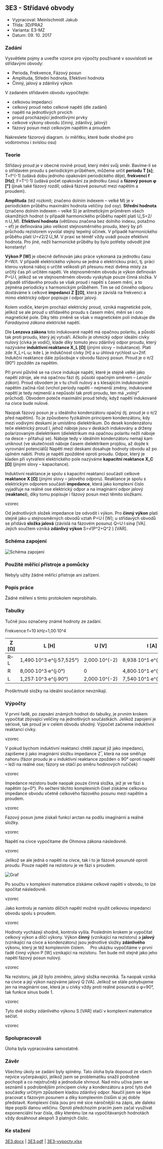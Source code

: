 ## 3E3 - Střídavé obvody
 - Vypracoval: Meinlschmidt Jakub
 - Třída: 3D/PRA2
 - Varianta: E3-MZ
 - Datum: 09. 10. 2017

### Zadání
Vysvětlete pojmy a uveďte vzorce pro výpočty používané v souvislosti se střídavými obvody:

-	Perioda, Frekvence, Fázový posun
-	Amplituda, Střední hodnota, Efektivní hodnota
-	Činný, jalový a zdánlivý výkon

V zadaném střídavém obvodu vypočítejte:

-	celkovou impedanci
-	celkový proud nebo celkové napětí (dle zadání)
-	napětí na jednotlivých prvcích
-	proud procházející jednotlivými prvky
-	celkové výkony obvodu (činný, zdánlivý, jalový)
-	fázový posun mezi celkovým napětím a proudem

Nakreslete fázorový diagram. (v měřítku, které bude shodné pro vodorovnou i svislou osu) 

 
### Teorie
Střídavý proud je v obecné rovině proud, který mění svůj směr. Bavíme-li se o střídavém proudu s periodickým průběhem, můžeme určit **periodu T [s]**; T=f^(-1) (udává dobu jednoho opakování periodického děje), **frekvenci f [Hz]**; F=T^(-1) (udává počet opakování za jednotku času) a **fázový posun φ [°]** (jinak také fázový rozdíl; udává fázové posunutí mezi napětím a proudem).

**Amplituda** (též rozkmit; značeno dolním indexem – velké M) je v periodickém průběhu maximální hodnota veličiny (od osy). **Střední hodnota** (značeno dolním indexem – velké S) je aritmetickým průměrem všech okamžitých hodnot (v případě harmonického průběhu napětí platí U_S=2/π∙U_M). **Efektivní hodnota** (většinou značena bez dolního indexu, potažmo – ef) je definována jako velikost stejnosměrného proudu, který by při průchodu rezistorem vyvolal stejný tepelný účinek. V případě harmonického průběhu platí U=√2/2∙U_M. V praxi se téměř vždy uvádí pouze efektivní hodnota. Pro jiné, nežli harmonické průběhy by bylo potřeby odvodit jiné konstanty!

**Výkon P [W]** je obecně definován jako práce vykonaná za jednotku času P=W/t. V případě elektrického výkonu se jedná o elektrickou práci, tj. práci kterou vykoná náboj o určité velikosti při přesunu mezi dvěma místy za určitý čas při určitém napěti. Ve stejnosměrném obvodu je výkon definován P=U∙I, jelikož se ve stejnosměrném obvodu vyskytuje pouze činná složka. V případě střídavého proudu se však proud i napětí s časem mění, a to zejména periodicky s harmonickým průběhem. Tím se od činného odporu dostáváme k celkové **impedanci Z ⃗[Ω]**, která je závislá na frekvenci a mimo elektrický odpor popisuje i odpor jalový.

Kolem vodiče, kterým prochází elektrický proud, vzniká magnetické pole, jelikož se ale proud u střídavého proudu s časem mění, mění se i ono magnetické pole. Díky této změně se však v magnetickém poli indukuje dle *Faradayova zákona* elektrické napětí.

Dle **Lenzova zákona** toto indukované napětí má opačnou polaritu, a působí tak proti proudu, který jej vytváří. Ačkoliv je ohmický odpor ideální cívky nulový (cívka je vodič), klade díky tomuto jevu zdánlivý odpor proudu, který nazýváme **induktivní reaktance X_L  [Ω]** (jinými slovy – induktance). Platí zde X_L=L∙ω; kde L je indukčnost cívky [H] a ω úhlová rychlost ω=2πf. Indukční reaktance dále způsobuje v obvodu fázový posun. Proud je o π/2 (90°) zpožděn za napětím.

Při první půlvlně se na cívce indukuje napětí, které je stejně velké jako napětí zdroje, ale má opačnou fázi (tj. působí opačným směrem – *Lenzův zákon*). Proud obvodem je v tu chvíli nulový a s klesajícím indukovaným napětím začíná růst (vrchol periody napětí – nejmenší změny, indukované napětí je tedy nejmenší a nepůsobí tak proti proudu, ten má „volný“ průchod). Obvodem poteče maximální proud tehdy, když napětí indukované na cívce bude nulové.

Naopak fázový posun je u ideálního kondenzátoru opačný (tj. proud je o π/2  před napětím). To je způsobeno fyzikálním principem kondenzátoru, kdy mezi vodivými deskami je umístěno dielektrikum. Do desek kondenzátoru teče elektrický proud I, jehož náboje jsou v deskách indukovány a drženy polarizovaným dielektrikem (dielektrikum má opačnou polaritu nežli náboje na desce – přitahují se). Náboje tedy v ideálním kondenzátoru nemají kam uniknout (ve skutečnosti náboje časem dielektrikem projdou, až dojde k vyrovnání potenciálů) Napětí mezi deskami dosahuje hodnoty obvodu až po úplném nabití. Proto je napětí zpožděné oproti proudu. Odpor, který je kladen při vytváření elektrického pole nazýváme **kapacitní reaktance X_C [Ω]** (jinými slovy – kapacitance).

Induktivní reaktance je spolu s kapacitní reaktancí součástí celkové **reaktance X [Ω]** (jinými slovy – jalového odporu). Reaktance je spolu s elektrickým odporem součástí **impedance**, která jako komplexní číslo vyjadřuje na reálné ose elektrický odpor a na imaginární odpor jalový (**reaktanci**), díky tomu popisuje i fázový posun mezi těmito složkami.

vzorec

Od jednotlivých složek impedance lze odvodit i výkon. Pro **činný výkon** platí stejně jako u stejnosměrných obvodů vztah P=U∙I [W]; u střídavých obvodů se přidává **složka jalová** (závislá na fázovém posunu) Q=U∙I∙sin⁡φ [VA]. Jejich součtem vzniká **zdánlivý výkon** S=√(P^2+Q^2 ) [VAR].

### Schéma zapojení
![Schéma zapojení](https://github.com/jmeinlschmidt/mereni-sps-cl/blob/master/3E/3E3/3E3-schema.png "Schéma zapojení")

### Použité měřící přístroje a pomůcky
Nebyly užity žádné měřící přístroje ani zařízení.

### Popis práce
Žádné měření s tímto protokolem neprobíhalo.

### Tabulky
Tučně jsou označeny známé hodnoty ze zadání.

Frekvence f=10 kHz=1,00∙10^4

| Z [Ω] | L [H]                      | U [V]           | I [A]                      | P [W]           | Q [VA]       | S [VAR]      |              | 
|-------|----------------------------|-----------------|----------------------------|-----------------|--------------|--------------|--------------| 
| R–L   | 1,490∙10^3∙e^(j∙57,525°) | 2,000∙10^(-2) | 8,938∙10^1∙e^(j∙57,525°) | 6,000∙10^(-2) | 2,880∙10^0 | 4,524∙10^0 | 5,363∙10^0 | 
| R     | 8,000∙10^3∙e^(j∙0°)      |               0  | 4,800∙10^1∙e^(j∙0°)      | 6,000∙10^(-2) | 2,880∙10^0 |          0    | 2,880∙10^0 | 
| L     | 1,257∙10^3∙e^(j∙90°)     | 2,000∙10^(-2) | 7,540∙10^1∙e^(j∙90°)     | 6,000∙10^(-2) |          0    | 4,524∙10^0 | 4,524∙10^0 | 

Proškrtnuté složky na ideální součástce nevznikají.

### Výpočty
V první řadě, po zapsání známých hodnot do tabulky, je prvním krokem vypočítat zbývající veličiny na jednotlivých součástkách. Jelikož zapojení je sériové, tak proud je v celém obvodu shodný. Výpočet začneme induktivní reaktancí cívky.

vzorec

V pokud bychom induktivní reaktanci chtěli zapsat již jako impedanci, zapíšeme ji jako imaginární složku impedance Z ̅, která na ose směřuje nahoru (fázor proudu je u induktivní reaktance zpožden o 90° oproti napětí – leží na reálné ose; fázory se otáčí po směru hodinových ručiček)

vzorec

Impedance rezistoru bude naopak pouze činná složka, jež je ve fázi s napětím (φ=0°). Po sečtení těchto komplexních čísel získáme celkovou impedance obvodu včetně celkového fázového posunu mezi napětím a proudem.

vzorec

Fázový posun jsme získali funkcí arctan na podílu imaginární a reálné složky.

vzorec

Napětí na cívce vypočítame dle Ohmova zákona následovně.

vzorec

Jelikož se ale jedná o napětí na cívce, tak i to je fázově posunuté oproti proudu. Pouze napětí na rezistoru je ve fázi s proudem.

![Graf](https://github.com/jmeinlschmidt/mereni-sps-cl/blob/master/3E/3E3/3E3-graf.png "Graf")

Po součtu v komplexní matematice získáme celkové napětí v obvodu, to lze spočítat následovně.

vzorec

Jako kontrolu je namísto dílčích napětí možné využít celkovou impedanci obvodu spolu s proudem.

vzorec

Hodnoty vycházejí shodně, kontrola vyšla. Posledním krokem je vypočítat celkový výkon a dílčí výkony. Výkon **činný** (vznikající na rezistoru) a **jalový** (vznikající na cívce a kondenzátoru) jsou jednotlivé složky **zdánlivého** výkonu, který je též komplexním číslem. 
Pro ukázku vypočítáme v první řadě činný výkon P [W] vznikající na rezistoru. Ten bude mít stejně jako jeho napětí fázový posun nulový.

vzorec

Na rezistoru, jak již bylo zmíněno, jalový složka nevzniká. Ta naopak vzniká na cívce a její výkon nazýváme jalový Q [VA]. Jelikož se stále pohybujeme jen na imaginární ose, která je u cívky vždy proti reálné posunutá o φ=90°, tak funkce sinus bude 1.

vzorec

Tyto dvě složky zdánlivého výkonu S [VAR] stačí v komplexní matematice sečíst.

vzorec

### Spolupracovali
Úloha byla vypracována samostatně.

### Závěr
Všechny úkoly se zadání byly splněny. Tato úloha byla doposud ze všech nejvíce vyčerpávající, jelikož jsem se problematiku snažil podrobně pochopit a co nejstručněji a jednoduše shrnout. Nad míru učiva jsem se seznámil s podrobnějším principem cívky a kondenzátoru a proč tyto dvě součástky určitým způsobem kladou zdánlivý odpor. Naučil jsem se lépe pracovat s fázovým posunem a díky komplexním číslům si jej dobře představit. Komplexní čísla jsou pro mě sice náročnější na zápis, ale daleko lépe popíší danou veličinu. Oproti předchozím pracím jsem začal využívat exponenciální tvar čísla, díky kterému lze na vypočítávaných hodnotách vždy dosáhnout alespoň 3 platných číslic.

### Ke stažení
[3E3.docx](https://github.com/jmeinlschmidt/mereni-sps-cl/blob/master/3E/3E3/3E3.docx) | [3E3.pdf](https://github.com/jmeinlschmidt/mereni-sps-cl/blob/master/3E/3E3/3E3.pdf) | [3E3-vypocty.xlsx](https://github.com/jmeinlschmidt/mereni-sps-cl/blob/master/3E/3E3/3E3-vypocty.xlsx)
